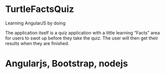 # TurtleFactsQuiz
Learning AngularJS by doing

The application itself is a quiz application with a little learning “Facts” area for users to swot up before they take the quiz.
The user will then get their results when they are finished.

# Angularjs, Bootstrap, nodejs
